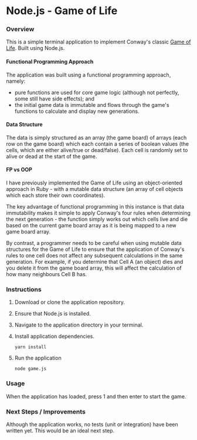 # Node.js - Game of Life

### Overview
This is a simple terminal application to implement Conway's classic [Game of Life](https://en.wikipedia.org/wiki/Conway%27s_Game_of_Life "Game of Life"). Built using Node.js.

#### Functional Programming Approach
The application was built using a functional programming approach, namely: 
- pure functions are used for core game logic (although not perfectly, some still have side effects); and
- the initial game data is immutable and flows through the game's functions to calculate and display new generations.

#### Data Structure
The data is simply structured as an array (the game board) of arrays (each row on the game board) which each contain a series of boolean values (the cells, which are either alive/true or dead/false). Each cell is randomly set to alive or dead at the start of the game.

#### FP vs OOP

I have  previously implemented the Game of Life using an object-oriented approach in Ruby - with a mutable data structure (an array of cell objects which each store their own coordinates). 

The key advantage of functional programming in this instance is that data immutability makes it simple to apply Conway's four rules when determining the next generation - the function simply works out which cells live and die based on the current game board array as it is being mapped to a new game board array. 

By contrast, a programmer needs to be careful when using mutable data structures for the Game of Life to ensure that the application of Conway's rules to one cell does not affect any subsequent calculations in the same generation. For example, if you determine that Cell A (an object) dies and you delete it from the game board array, this will affect the calculation of how many neighbours Cell B has. 

### Instructions

1.  Download or clone the application repository.
2.  Ensure that Node.js is installed.
3.  Navigate to the application directory in your terminal.
4.  Install application dependencies.

	`
	yarn install
	`
	
5. Run the application

	`
	node game.js
	`

### Usage
When the application has loaded, press 1 and then enter to start the game. 

### Next Steps / Improvements
Although the application works, no tests (unit or integration) have been written yet. This would be an ideal next step. 

